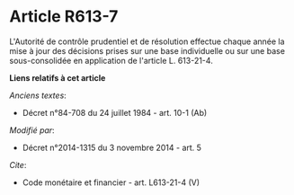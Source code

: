 # Article R613-7

L'Autorité de contrôle prudentiel et de résolution effectue chaque année la mise à jour des décisions prises sur une base
individuelle ou sur une base sous-consolidée en application de l'article L. 613-21-4.

**Liens relatifs à cet article**

_Anciens textes_:

  - Décret n°84-708 du 24 juillet 1984 - art. 10-1 (Ab)

_Modifié par_:

  - Décret n°2014-1315 du 3 novembre 2014 - art. 5

_Cite_:

  - Code monétaire et financier - art. L613-21-4 (V)

